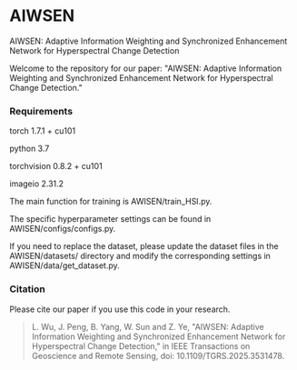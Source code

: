 # AIWSEN
AIWSEN: Adaptive Information Weighting and Synchronized Enhancement Network for Hyperspectral Change Detection

Welcome to the repository for our paper: "AIWSEN: Adaptive Information Weighting and Synchronized Enhancement Network for Hyperspectral Change Detection."

### Requirements
torch 1.7.1 + cu101

python 3.7

torchvision 0.8.2 + cu101

imageio  2.31.2

The main function for training is AWISEN/train_HSI.py. 

The specific hyperparameter settings can be found in AWISEN/configs/configs.py.

If you need to replace the dataset, please update the dataset files in the AWISEN/datasets/ directory and modify the corresponding settings in AWISEN/data/get_dataset.py.

### Citation
Please cite our paper if you use this code in your research.

> L. Wu, J. Peng, B. Yang, W. Sun and Z. Ye, "AIWSEN: Adaptive Information Weighting and Synchronized Enhancement Network for Hyperspectral Change Detection," in IEEE Transactions on Geoscience and Remote Sensing, doi: 10.1109/TGRS.2025.3531478. 
